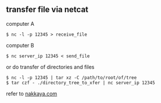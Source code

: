 
transfer file via netcat
------------------------------------

computer A

    $ nc -l -p 12345 > receive_file

computer B

    $ nc server_ip 12345 < send_file

or do transfer of directories and files

    $ nc -l -p 12345 | tar xz -C /path/to/root/of/tree
    $ tar czf - ./directory_tree_to_xfer | nc server_ip 12345

refer to [nakkaya.com](https://nakkaya.com/2009/04/15/using-netcat-for-file-transfers/)

